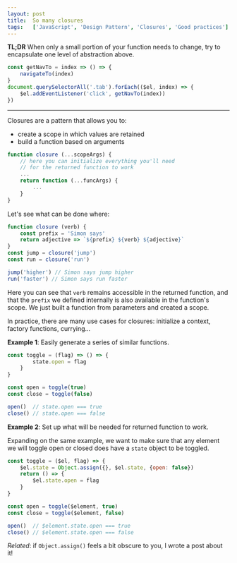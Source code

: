 ```yaml
---
layout: post
title:  So many closures
tags:   ['JavaScript', 'Design Pattern', 'Closures', 'Good practices']
---
```


**TL;DR** When only a small portion of your function needs to change, try to encapsulate one level of abstraction above.
``` javascript
const getNavTo = index => () => {
    navigateTo(index)
}
document.querySelectorAll('.tab').forEach(($el, index) => {
    $el.addEventListener('click', getNavTo(index))
})
```

<hr>

Closures are a pattern that allows you to:
- create a scope in which values are retained
- build a function based on arguments

```javascript
function closure (...scopeArgs) {
    // here you can initialize everything you'll need 
    // for the returned function to work
    ...
    return function (...funcArgs) {
        ...
    }
}
```

Let's see what can be done where:
```javascript
function closure (verb) {
    const prefix = 'Simon says'
    return adjective => `${prefix} ${verb} ${adjective}`
}
const jump = closure('jump')
const run = closure('run')

jump('higher') // Simon says jump higher
run('faster') // Simon says run faster
```
Here you can see that `verb` remains accessible in the returned function, and that the `prefix` we defined internally is also available in the function's scope. We just built a function from parameters and created a scope.

In practice, there are many use cases for closures: initialize a context, factory functions, currying...

**Example 1**: Easily generate a series of similar functions. 
``` javascript
const toggle = (flag) => () => {
        state.open = flag
    }
}

const open = toggle(true)
const close = toggle(false)

open()  // state.open === true
close() // state.open === false
```

**Example 2**: Set up what will be needed for returned function to work.

Expanding on the same example, we want to make sure that any element we will toggle open or closed does have a `state` object to be toggled.
```javascript
const toggle = ($el, flag) => {
    $el.state = Object.assign({}, $el.state, {open: false})
    return () => {
        $el.state.open = flag
    }
}

const open = toggle($element, true)
const close = toggle($element, false)

open()  // $element.state.open === true
close() // $element.state.open === false
```

*Related*: if `Object.assign()` feels a bit obscure to you, I wrote a post about it!



